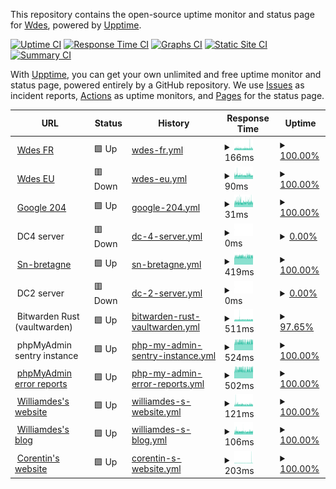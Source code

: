 This repository contains the open-source uptime monitor and status page for [Wdes](https://wdes.fr), powered by [Upptime](https://github.com/upptime/upptime).

[![Uptime CI](https://github.com/wdes/status/workflows/Uptime%20CI/badge.svg)](https://github.com/wdes/status/actions?query=workflow%3A%22Uptime+CI%22)
[![Response Time CI](https://github.com/wdes/status/workflows/Response%20Time%20CI/badge.svg)](https://github.com/wdes/status/actions?query=workflow%3A%22Response+Time+CI%22)
[![Graphs CI](https://github.com/wdes/status/workflows/Graphs%20CI/badge.svg)](https://github.com/wdes/status/actions?query=workflow%3A%22Graphs+CI%22)
[![Static Site CI](https://github.com/wdes/status/workflows/Static%20Site%20CI/badge.svg)](https://github.com/wdes/status/actions?query=workflow%3A%22Static+Site+CI%22)
[![Summary CI](https://github.com/wdes/status/workflows/Summary%20CI/badge.svg)](https://github.com/wdes/status/actions?query=workflow%3A%22Summary+CI%22)

With [Upptime](https://upptime.js.org), you can get your own unlimited and free uptime monitor and status page, powered entirely by a GitHub repository. We use [Issues](https://github.com/wdes/status/issues) as incident reports, [Actions](https://github.com/wdes/status/actions) as uptime monitors, and [Pages](https://status.datacenters.network) for the status page.

<!--start: status pages-->
<!-- This summary is generated by Upptime (https://github.com/upptime/upptime) -->
<!-- Do not edit this manually, your changes will be overwritten -->
<!-- prettier-ignore -->
| URL | Status | History | Response Time | Uptime |
| --- | ------ | ------- | ------------- | ------ |
| <img alt="" src="https://favicons.githubusercontent.com/wdes.fr" height="13"> [Wdes FR](https://wdes.fr) | 🟩 Up | [wdes-fr.yml](https://github.com/wdes/status/commits/HEAD/history/wdes-fr.yml) | <details><summary><img alt="Response time graph" src="./graphs/wdes-fr/response-time-week.png" height="20"> 166ms</summary><br><a href="https://status.datacenters.network/history/wdes-fr"><img alt="Response time 364" src="https://img.shields.io/endpoint?url=https%3A%2F%2Fraw.githubusercontent.com%2Fwdes%2Fstatus%2FHEAD%2Fapi%2Fwdes-fr%2Fresponse-time.json"></a><br><a href="https://status.datacenters.network/history/wdes-fr"><img alt="24-hour response time 153" src="https://img.shields.io/endpoint?url=https%3A%2F%2Fraw.githubusercontent.com%2Fwdes%2Fstatus%2FHEAD%2Fapi%2Fwdes-fr%2Fresponse-time-day.json"></a><br><a href="https://status.datacenters.network/history/wdes-fr"><img alt="7-day response time 166" src="https://img.shields.io/endpoint?url=https%3A%2F%2Fraw.githubusercontent.com%2Fwdes%2Fstatus%2FHEAD%2Fapi%2Fwdes-fr%2Fresponse-time-week.json"></a><br><a href="https://status.datacenters.network/history/wdes-fr"><img alt="30-day response time 188" src="https://img.shields.io/endpoint?url=https%3A%2F%2Fraw.githubusercontent.com%2Fwdes%2Fstatus%2FHEAD%2Fapi%2Fwdes-fr%2Fresponse-time-month.json"></a><br><a href="https://status.datacenters.network/history/wdes-fr"><img alt="1-year response time 364" src="https://img.shields.io/endpoint?url=https%3A%2F%2Fraw.githubusercontent.com%2Fwdes%2Fstatus%2FHEAD%2Fapi%2Fwdes-fr%2Fresponse-time-year.json"></a></details> | <details><summary><a href="https://status.datacenters.network/history/wdes-fr">100.00%</a></summary><a href="https://status.datacenters.network/history/wdes-fr"><img alt="All-time uptime 99.71%" src="https://img.shields.io/endpoint?url=https%3A%2F%2Fraw.githubusercontent.com%2Fwdes%2Fstatus%2FHEAD%2Fapi%2Fwdes-fr%2Fuptime.json"></a><br><a href="https://status.datacenters.network/history/wdes-fr"><img alt="24-hour uptime 100.00%" src="https://img.shields.io/endpoint?url=https%3A%2F%2Fraw.githubusercontent.com%2Fwdes%2Fstatus%2FHEAD%2Fapi%2Fwdes-fr%2Fuptime-day.json"></a><br><a href="https://status.datacenters.network/history/wdes-fr"><img alt="7-day uptime 100.00%" src="https://img.shields.io/endpoint?url=https%3A%2F%2Fraw.githubusercontent.com%2Fwdes%2Fstatus%2FHEAD%2Fapi%2Fwdes-fr%2Fuptime-week.json"></a><br><a href="https://status.datacenters.network/history/wdes-fr"><img alt="30-day uptime 100.00%" src="https://img.shields.io/endpoint?url=https%3A%2F%2Fraw.githubusercontent.com%2Fwdes%2Fstatus%2FHEAD%2Fapi%2Fwdes-fr%2Fuptime-month.json"></a><br><a href="https://status.datacenters.network/history/wdes-fr"><img alt="1-year uptime 99.71%" src="https://img.shields.io/endpoint?url=https%3A%2F%2Fraw.githubusercontent.com%2Fwdes%2Fstatus%2FHEAD%2Fapi%2Fwdes-fr%2Fuptime-year.json"></a></details>
| <img alt="" src="https://favicons.githubusercontent.com/wdes.eu" height="13"> [Wdes EU](https://wdes.eu) | 🟥 Down | [wdes-eu.yml](https://github.com/wdes/status/commits/HEAD/history/wdes-eu.yml) | <details><summary><img alt="Response time graph" src="./graphs/wdes-eu/response-time-week.png" height="20"> 90ms</summary><br><a href="https://status.datacenters.network/history/wdes-eu"><img alt="Response time 251" src="https://img.shields.io/endpoint?url=https%3A%2F%2Fraw.githubusercontent.com%2Fwdes%2Fstatus%2FHEAD%2Fapi%2Fwdes-eu%2Fresponse-time.json"></a><br><a href="https://status.datacenters.network/history/wdes-eu"><img alt="24-hour response time 82" src="https://img.shields.io/endpoint?url=https%3A%2F%2Fraw.githubusercontent.com%2Fwdes%2Fstatus%2FHEAD%2Fapi%2Fwdes-eu%2Fresponse-time-day.json"></a><br><a href="https://status.datacenters.network/history/wdes-eu"><img alt="7-day response time 90" src="https://img.shields.io/endpoint?url=https%3A%2F%2Fraw.githubusercontent.com%2Fwdes%2Fstatus%2FHEAD%2Fapi%2Fwdes-eu%2Fresponse-time-week.json"></a><br><a href="https://status.datacenters.network/history/wdes-eu"><img alt="30-day response time 101" src="https://img.shields.io/endpoint?url=https%3A%2F%2Fraw.githubusercontent.com%2Fwdes%2Fstatus%2FHEAD%2Fapi%2Fwdes-eu%2Fresponse-time-month.json"></a><br><a href="https://status.datacenters.network/history/wdes-eu"><img alt="1-year response time 251" src="https://img.shields.io/endpoint?url=https%3A%2F%2Fraw.githubusercontent.com%2Fwdes%2Fstatus%2FHEAD%2Fapi%2Fwdes-eu%2Fresponse-time-year.json"></a></details> | <details><summary><a href="https://status.datacenters.network/history/wdes-eu">100.00%</a></summary><a href="https://status.datacenters.network/history/wdes-eu"><img alt="All-time uptime 99.97%" src="https://img.shields.io/endpoint?url=https%3A%2F%2Fraw.githubusercontent.com%2Fwdes%2Fstatus%2FHEAD%2Fapi%2Fwdes-eu%2Fuptime.json"></a><br><a href="https://status.datacenters.network/history/wdes-eu"><img alt="24-hour uptime 100.00%" src="https://img.shields.io/endpoint?url=https%3A%2F%2Fraw.githubusercontent.com%2Fwdes%2Fstatus%2FHEAD%2Fapi%2Fwdes-eu%2Fuptime-day.json"></a><br><a href="https://status.datacenters.network/history/wdes-eu"><img alt="7-day uptime 100.00%" src="https://img.shields.io/endpoint?url=https%3A%2F%2Fraw.githubusercontent.com%2Fwdes%2Fstatus%2FHEAD%2Fapi%2Fwdes-eu%2Fuptime-week.json"></a><br><a href="https://status.datacenters.network/history/wdes-eu"><img alt="30-day uptime 100.00%" src="https://img.shields.io/endpoint?url=https%3A%2F%2Fraw.githubusercontent.com%2Fwdes%2Fstatus%2FHEAD%2Fapi%2Fwdes-eu%2Fuptime-month.json"></a><br><a href="https://status.datacenters.network/history/wdes-eu"><img alt="1-year uptime 99.97%" src="https://img.shields.io/endpoint?url=https%3A%2F%2Fraw.githubusercontent.com%2Fwdes%2Fstatus%2FHEAD%2Fapi%2Fwdes-eu%2Fuptime-year.json"></a></details>
| <img alt="" src="https://favicons.githubusercontent.com/google.com" height="13"> [Google 204](https://google.com/generate_204) | 🟩 Up | [google-204.yml](https://github.com/wdes/status/commits/HEAD/history/google-204.yml) | <details><summary><img alt="Response time graph" src="./graphs/google-204/response-time-week.png" height="20"> 31ms</summary><br><a href="https://status.datacenters.network/history/google-204"><img alt="Response time 32" src="https://img.shields.io/endpoint?url=https%3A%2F%2Fraw.githubusercontent.com%2Fwdes%2Fstatus%2FHEAD%2Fapi%2Fgoogle-204%2Fresponse-time.json"></a><br><a href="https://status.datacenters.network/history/google-204"><img alt="24-hour response time 31" src="https://img.shields.io/endpoint?url=https%3A%2F%2Fraw.githubusercontent.com%2Fwdes%2Fstatus%2FHEAD%2Fapi%2Fgoogle-204%2Fresponse-time-day.json"></a><br><a href="https://status.datacenters.network/history/google-204"><img alt="7-day response time 31" src="https://img.shields.io/endpoint?url=https%3A%2F%2Fraw.githubusercontent.com%2Fwdes%2Fstatus%2FHEAD%2Fapi%2Fgoogle-204%2Fresponse-time-week.json"></a><br><a href="https://status.datacenters.network/history/google-204"><img alt="30-day response time 34" src="https://img.shields.io/endpoint?url=https%3A%2F%2Fraw.githubusercontent.com%2Fwdes%2Fstatus%2FHEAD%2Fapi%2Fgoogle-204%2Fresponse-time-month.json"></a><br><a href="https://status.datacenters.network/history/google-204"><img alt="1-year response time 32" src="https://img.shields.io/endpoint?url=https%3A%2F%2Fraw.githubusercontent.com%2Fwdes%2Fstatus%2FHEAD%2Fapi%2Fgoogle-204%2Fresponse-time-year.json"></a></details> | <details><summary><a href="https://status.datacenters.network/history/google-204">100.00%</a></summary><a href="https://status.datacenters.network/history/google-204"><img alt="All-time uptime 100.00%" src="https://img.shields.io/endpoint?url=https%3A%2F%2Fraw.githubusercontent.com%2Fwdes%2Fstatus%2FHEAD%2Fapi%2Fgoogle-204%2Fuptime.json"></a><br><a href="https://status.datacenters.network/history/google-204"><img alt="24-hour uptime 100.00%" src="https://img.shields.io/endpoint?url=https%3A%2F%2Fraw.githubusercontent.com%2Fwdes%2Fstatus%2FHEAD%2Fapi%2Fgoogle-204%2Fuptime-day.json"></a><br><a href="https://status.datacenters.network/history/google-204"><img alt="7-day uptime 100.00%" src="https://img.shields.io/endpoint?url=https%3A%2F%2Fraw.githubusercontent.com%2Fwdes%2Fstatus%2FHEAD%2Fapi%2Fgoogle-204%2Fuptime-week.json"></a><br><a href="https://status.datacenters.network/history/google-204"><img alt="30-day uptime 100.00%" src="https://img.shields.io/endpoint?url=https%3A%2F%2Fraw.githubusercontent.com%2Fwdes%2Fstatus%2FHEAD%2Fapi%2Fgoogle-204%2Fuptime-month.json"></a><br><a href="https://status.datacenters.network/history/google-204"><img alt="1-year uptime 100.00%" src="https://img.shields.io/endpoint?url=https%3A%2F%2Fraw.githubusercontent.com%2Fwdes%2Fstatus%2FHEAD%2Fapi%2Fgoogle-204%2Fuptime-year.json"></a></details>
| <img alt="" src="https://favicons.githubusercontent.com/null" height="13"> DC4 server | 🟥 Down | [dc-4-server.yml](https://github.com/wdes/status/commits/HEAD/history/dc-4-server.yml) | <details><summary><img alt="Response time graph" src="./graphs/dc-4-server/response-time-week.png" height="20"> 0ms</summary><br><a href="https://status.datacenters.network/history/dc-4-server"><img alt="Response time 345" src="https://img.shields.io/endpoint?url=https%3A%2F%2Fraw.githubusercontent.com%2Fwdes%2Fstatus%2FHEAD%2Fapi%2Fdc-4-server%2Fresponse-time.json"></a><br><a href="https://status.datacenters.network/history/dc-4-server"><img alt="24-hour response time 0" src="https://img.shields.io/endpoint?url=https%3A%2F%2Fraw.githubusercontent.com%2Fwdes%2Fstatus%2FHEAD%2Fapi%2Fdc-4-server%2Fresponse-time-day.json"></a><br><a href="https://status.datacenters.network/history/dc-4-server"><img alt="7-day response time 0" src="https://img.shields.io/endpoint?url=https%3A%2F%2Fraw.githubusercontent.com%2Fwdes%2Fstatus%2FHEAD%2Fapi%2Fdc-4-server%2Fresponse-time-week.json"></a><br><a href="https://status.datacenters.network/history/dc-4-server"><img alt="30-day response time 0" src="https://img.shields.io/endpoint?url=https%3A%2F%2Fraw.githubusercontent.com%2Fwdes%2Fstatus%2FHEAD%2Fapi%2Fdc-4-server%2Fresponse-time-month.json"></a><br><a href="https://status.datacenters.network/history/dc-4-server"><img alt="1-year response time 345" src="https://img.shields.io/endpoint?url=https%3A%2F%2Fraw.githubusercontent.com%2Fwdes%2Fstatus%2FHEAD%2Fapi%2Fdc-4-server%2Fresponse-time-year.json"></a></details> | <details><summary><a href="https://status.datacenters.network/history/dc-4-server">0.00%</a></summary><a href="https://status.datacenters.network/history/dc-4-server"><img alt="All-time uptime 74.52%" src="https://img.shields.io/endpoint?url=https%3A%2F%2Fraw.githubusercontent.com%2Fwdes%2Fstatus%2FHEAD%2Fapi%2Fdc-4-server%2Fuptime.json"></a><br><a href="https://status.datacenters.network/history/dc-4-server"><img alt="24-hour uptime 0.00%" src="https://img.shields.io/endpoint?url=https%3A%2F%2Fraw.githubusercontent.com%2Fwdes%2Fstatus%2FHEAD%2Fapi%2Fdc-4-server%2Fuptime-day.json"></a><br><a href="https://status.datacenters.network/history/dc-4-server"><img alt="7-day uptime 0.00%" src="https://img.shields.io/endpoint?url=https%3A%2F%2Fraw.githubusercontent.com%2Fwdes%2Fstatus%2FHEAD%2Fapi%2Fdc-4-server%2Fuptime-week.json"></a><br><a href="https://status.datacenters.network/history/dc-4-server"><img alt="30-day uptime 1.38%" src="https://img.shields.io/endpoint?url=https%3A%2F%2Fraw.githubusercontent.com%2Fwdes%2Fstatus%2FHEAD%2Fapi%2Fdc-4-server%2Fuptime-month.json"></a><br><a href="https://status.datacenters.network/history/dc-4-server"><img alt="1-year uptime 74.52%" src="https://img.shields.io/endpoint?url=https%3A%2F%2Fraw.githubusercontent.com%2Fwdes%2Fstatus%2FHEAD%2Fapi%2Fdc-4-server%2Fuptime-year.json"></a></details>
| <img alt="" src="https://favicons.githubusercontent.com/sn-bretagne.net" height="13"> [Sn-bretagne](https://sn-bretagne.net/liens) | 🟩 Up | [sn-bretagne.yml](https://github.com/wdes/status/commits/HEAD/history/sn-bretagne.yml) | <details><summary><img alt="Response time graph" src="./graphs/sn-bretagne/response-time-week.png" height="20"> 419ms</summary><br><a href="https://status.datacenters.network/history/sn-bretagne"><img alt="Response time 425" src="https://img.shields.io/endpoint?url=https%3A%2F%2Fraw.githubusercontent.com%2Fwdes%2Fstatus%2FHEAD%2Fapi%2Fsn-bretagne%2Fresponse-time.json"></a><br><a href="https://status.datacenters.network/history/sn-bretagne"><img alt="24-hour response time 416" src="https://img.shields.io/endpoint?url=https%3A%2F%2Fraw.githubusercontent.com%2Fwdes%2Fstatus%2FHEAD%2Fapi%2Fsn-bretagne%2Fresponse-time-day.json"></a><br><a href="https://status.datacenters.network/history/sn-bretagne"><img alt="7-day response time 419" src="https://img.shields.io/endpoint?url=https%3A%2F%2Fraw.githubusercontent.com%2Fwdes%2Fstatus%2FHEAD%2Fapi%2Fsn-bretagne%2Fresponse-time-week.json"></a><br><a href="https://status.datacenters.network/history/sn-bretagne"><img alt="30-day response time 424" src="https://img.shields.io/endpoint?url=https%3A%2F%2Fraw.githubusercontent.com%2Fwdes%2Fstatus%2FHEAD%2Fapi%2Fsn-bretagne%2Fresponse-time-month.json"></a><br><a href="https://status.datacenters.network/history/sn-bretagne"><img alt="1-year response time 425" src="https://img.shields.io/endpoint?url=https%3A%2F%2Fraw.githubusercontent.com%2Fwdes%2Fstatus%2FHEAD%2Fapi%2Fsn-bretagne%2Fresponse-time-year.json"></a></details> | <details><summary><a href="https://status.datacenters.network/history/sn-bretagne">100.00%</a></summary><a href="https://status.datacenters.network/history/sn-bretagne"><img alt="All-time uptime 99.98%" src="https://img.shields.io/endpoint?url=https%3A%2F%2Fraw.githubusercontent.com%2Fwdes%2Fstatus%2FHEAD%2Fapi%2Fsn-bretagne%2Fuptime.json"></a><br><a href="https://status.datacenters.network/history/sn-bretagne"><img alt="24-hour uptime 100.00%" src="https://img.shields.io/endpoint?url=https%3A%2F%2Fraw.githubusercontent.com%2Fwdes%2Fstatus%2FHEAD%2Fapi%2Fsn-bretagne%2Fuptime-day.json"></a><br><a href="https://status.datacenters.network/history/sn-bretagne"><img alt="7-day uptime 100.00%" src="https://img.shields.io/endpoint?url=https%3A%2F%2Fraw.githubusercontent.com%2Fwdes%2Fstatus%2FHEAD%2Fapi%2Fsn-bretagne%2Fuptime-week.json"></a><br><a href="https://status.datacenters.network/history/sn-bretagne"><img alt="30-day uptime 100.00%" src="https://img.shields.io/endpoint?url=https%3A%2F%2Fraw.githubusercontent.com%2Fwdes%2Fstatus%2FHEAD%2Fapi%2Fsn-bretagne%2Fuptime-month.json"></a><br><a href="https://status.datacenters.network/history/sn-bretagne"><img alt="1-year uptime 99.98%" src="https://img.shields.io/endpoint?url=https%3A%2F%2Fraw.githubusercontent.com%2Fwdes%2Fstatus%2FHEAD%2Fapi%2Fsn-bretagne%2Fuptime-year.json"></a></details>
| <img alt="" src="https://favicons.githubusercontent.com/null" height="13"> DC2 server | 🟥 Down | [dc-2-server.yml](https://github.com/wdes/status/commits/HEAD/history/dc-2-server.yml) | <details><summary><img alt="Response time graph" src="./graphs/dc-2-server/response-time-week.png" height="20"> 0ms</summary><br><a href="https://status.datacenters.network/history/dc-2-server"><img alt="Response time 415" src="https://img.shields.io/endpoint?url=https%3A%2F%2Fraw.githubusercontent.com%2Fwdes%2Fstatus%2FHEAD%2Fapi%2Fdc-2-server%2Fresponse-time.json"></a><br><a href="https://status.datacenters.network/history/dc-2-server"><img alt="24-hour response time 0" src="https://img.shields.io/endpoint?url=https%3A%2F%2Fraw.githubusercontent.com%2Fwdes%2Fstatus%2FHEAD%2Fapi%2Fdc-2-server%2Fresponse-time-day.json"></a><br><a href="https://status.datacenters.network/history/dc-2-server"><img alt="7-day response time 0" src="https://img.shields.io/endpoint?url=https%3A%2F%2Fraw.githubusercontent.com%2Fwdes%2Fstatus%2FHEAD%2Fapi%2Fdc-2-server%2Fresponse-time-week.json"></a><br><a href="https://status.datacenters.network/history/dc-2-server"><img alt="30-day response time 0" src="https://img.shields.io/endpoint?url=https%3A%2F%2Fraw.githubusercontent.com%2Fwdes%2Fstatus%2FHEAD%2Fapi%2Fdc-2-server%2Fresponse-time-month.json"></a><br><a href="https://status.datacenters.network/history/dc-2-server"><img alt="1-year response time 415" src="https://img.shields.io/endpoint?url=https%3A%2F%2Fraw.githubusercontent.com%2Fwdes%2Fstatus%2FHEAD%2Fapi%2Fdc-2-server%2Fresponse-time-year.json"></a></details> | <details><summary><a href="https://status.datacenters.network/history/dc-2-server">0.00%</a></summary><a href="https://status.datacenters.network/history/dc-2-server"><img alt="All-time uptime 79.80%" src="https://img.shields.io/endpoint?url=https%3A%2F%2Fraw.githubusercontent.com%2Fwdes%2Fstatus%2FHEAD%2Fapi%2Fdc-2-server%2Fuptime.json"></a><br><a href="https://status.datacenters.network/history/dc-2-server"><img alt="24-hour uptime 0.00%" src="https://img.shields.io/endpoint?url=https%3A%2F%2Fraw.githubusercontent.com%2Fwdes%2Fstatus%2FHEAD%2Fapi%2Fdc-2-server%2Fuptime-day.json"></a><br><a href="https://status.datacenters.network/history/dc-2-server"><img alt="7-day uptime 0.00%" src="https://img.shields.io/endpoint?url=https%3A%2F%2Fraw.githubusercontent.com%2Fwdes%2Fstatus%2FHEAD%2Fapi%2Fdc-2-server%2Fuptime-week.json"></a><br><a href="https://status.datacenters.network/history/dc-2-server"><img alt="30-day uptime 1.38%" src="https://img.shields.io/endpoint?url=https%3A%2F%2Fraw.githubusercontent.com%2Fwdes%2Fstatus%2FHEAD%2Fapi%2Fdc-2-server%2Fuptime-month.json"></a><br><a href="https://status.datacenters.network/history/dc-2-server"><img alt="1-year uptime 79.80%" src="https://img.shields.io/endpoint?url=https%3A%2F%2Fraw.githubusercontent.com%2Fwdes%2Fstatus%2FHEAD%2Fapi%2Fdc-2-server%2Fuptime-year.json"></a></details>
| <img alt="" src="https://favicons.githubusercontent.com/null" height="13"> Bitwarden Rust (vaultwarden) | 🟩 Up | [bitwarden-rust-vaultwarden.yml](https://github.com/wdes/status/commits/HEAD/history/bitwarden-rust-vaultwarden.yml) | <details><summary><img alt="Response time graph" src="./graphs/bitwarden-rust-vaultwarden/response-time-week.png" height="20"> 511ms</summary><br><a href="https://status.datacenters.network/history/bitwarden-rust-vaultwarden"><img alt="Response time 500" src="https://img.shields.io/endpoint?url=https%3A%2F%2Fraw.githubusercontent.com%2Fwdes%2Fstatus%2FHEAD%2Fapi%2Fbitwarden-rust-vaultwarden%2Fresponse-time.json"></a><br><a href="https://status.datacenters.network/history/bitwarden-rust-vaultwarden"><img alt="24-hour response time 490" src="https://img.shields.io/endpoint?url=https%3A%2F%2Fraw.githubusercontent.com%2Fwdes%2Fstatus%2FHEAD%2Fapi%2Fbitwarden-rust-vaultwarden%2Fresponse-time-day.json"></a><br><a href="https://status.datacenters.network/history/bitwarden-rust-vaultwarden"><img alt="7-day response time 511" src="https://img.shields.io/endpoint?url=https%3A%2F%2Fraw.githubusercontent.com%2Fwdes%2Fstatus%2FHEAD%2Fapi%2Fbitwarden-rust-vaultwarden%2Fresponse-time-week.json"></a><br><a href="https://status.datacenters.network/history/bitwarden-rust-vaultwarden"><img alt="30-day response time 527" src="https://img.shields.io/endpoint?url=https%3A%2F%2Fraw.githubusercontent.com%2Fwdes%2Fstatus%2FHEAD%2Fapi%2Fbitwarden-rust-vaultwarden%2Fresponse-time-month.json"></a><br><a href="https://status.datacenters.network/history/bitwarden-rust-vaultwarden"><img alt="1-year response time 500" src="https://img.shields.io/endpoint?url=https%3A%2F%2Fraw.githubusercontent.com%2Fwdes%2Fstatus%2FHEAD%2Fapi%2Fbitwarden-rust-vaultwarden%2Fresponse-time-year.json"></a></details> | <details><summary><a href="https://status.datacenters.network/history/bitwarden-rust-vaultwarden">97.65%</a></summary><a href="https://status.datacenters.network/history/bitwarden-rust-vaultwarden"><img alt="All-time uptime 99.85%" src="https://img.shields.io/endpoint?url=https%3A%2F%2Fraw.githubusercontent.com%2Fwdes%2Fstatus%2FHEAD%2Fapi%2Fbitwarden-rust-vaultwarden%2Fuptime.json"></a><br><a href="https://status.datacenters.network/history/bitwarden-rust-vaultwarden"><img alt="24-hour uptime 100.00%" src="https://img.shields.io/endpoint?url=https%3A%2F%2Fraw.githubusercontent.com%2Fwdes%2Fstatus%2FHEAD%2Fapi%2Fbitwarden-rust-vaultwarden%2Fuptime-day.json"></a><br><a href="https://status.datacenters.network/history/bitwarden-rust-vaultwarden"><img alt="7-day uptime 97.65%" src="https://img.shields.io/endpoint?url=https%3A%2F%2Fraw.githubusercontent.com%2Fwdes%2Fstatus%2FHEAD%2Fapi%2Fbitwarden-rust-vaultwarden%2Fuptime-week.json"></a><br><a href="https://status.datacenters.network/history/bitwarden-rust-vaultwarden"><img alt="30-day uptime 99.46%" src="https://img.shields.io/endpoint?url=https%3A%2F%2Fraw.githubusercontent.com%2Fwdes%2Fstatus%2FHEAD%2Fapi%2Fbitwarden-rust-vaultwarden%2Fuptime-month.json"></a><br><a href="https://status.datacenters.network/history/bitwarden-rust-vaultwarden"><img alt="1-year uptime 99.85%" src="https://img.shields.io/endpoint?url=https%3A%2F%2Fraw.githubusercontent.com%2Fwdes%2Fstatus%2FHEAD%2Fapi%2Fbitwarden-rust-vaultwarden%2Fuptime-year.json"></a></details>
| <img alt="" src="https://favicons.githubusercontent.com/null" height="13"> phpMyAdmin sentry instance | 🟩 Up | [php-my-admin-sentry-instance.yml](https://github.com/wdes/status/commits/HEAD/history/php-my-admin-sentry-instance.yml) | <details><summary><img alt="Response time graph" src="./graphs/php-my-admin-sentry-instance/response-time-week.png" height="20"> 524ms</summary><br><a href="https://status.datacenters.network/history/php-my-admin-sentry-instance"><img alt="Response time 536" src="https://img.shields.io/endpoint?url=https%3A%2F%2Fraw.githubusercontent.com%2Fwdes%2Fstatus%2FHEAD%2Fapi%2Fphp-my-admin-sentry-instance%2Fresponse-time.json"></a><br><a href="https://status.datacenters.network/history/php-my-admin-sentry-instance"><img alt="24-hour response time 526" src="https://img.shields.io/endpoint?url=https%3A%2F%2Fraw.githubusercontent.com%2Fwdes%2Fstatus%2FHEAD%2Fapi%2Fphp-my-admin-sentry-instance%2Fresponse-time-day.json"></a><br><a href="https://status.datacenters.network/history/php-my-admin-sentry-instance"><img alt="7-day response time 524" src="https://img.shields.io/endpoint?url=https%3A%2F%2Fraw.githubusercontent.com%2Fwdes%2Fstatus%2FHEAD%2Fapi%2Fphp-my-admin-sentry-instance%2Fresponse-time-week.json"></a><br><a href="https://status.datacenters.network/history/php-my-admin-sentry-instance"><img alt="30-day response time 531" src="https://img.shields.io/endpoint?url=https%3A%2F%2Fraw.githubusercontent.com%2Fwdes%2Fstatus%2FHEAD%2Fapi%2Fphp-my-admin-sentry-instance%2Fresponse-time-month.json"></a><br><a href="https://status.datacenters.network/history/php-my-admin-sentry-instance"><img alt="1-year response time 536" src="https://img.shields.io/endpoint?url=https%3A%2F%2Fraw.githubusercontent.com%2Fwdes%2Fstatus%2FHEAD%2Fapi%2Fphp-my-admin-sentry-instance%2Fresponse-time-year.json"></a></details> | <details><summary><a href="https://status.datacenters.network/history/php-my-admin-sentry-instance">100.00%</a></summary><a href="https://status.datacenters.network/history/php-my-admin-sentry-instance"><img alt="All-time uptime 98.80%" src="https://img.shields.io/endpoint?url=https%3A%2F%2Fraw.githubusercontent.com%2Fwdes%2Fstatus%2FHEAD%2Fapi%2Fphp-my-admin-sentry-instance%2Fuptime.json"></a><br><a href="https://status.datacenters.network/history/php-my-admin-sentry-instance"><img alt="24-hour uptime 100.00%" src="https://img.shields.io/endpoint?url=https%3A%2F%2Fraw.githubusercontent.com%2Fwdes%2Fstatus%2FHEAD%2Fapi%2Fphp-my-admin-sentry-instance%2Fuptime-day.json"></a><br><a href="https://status.datacenters.network/history/php-my-admin-sentry-instance"><img alt="7-day uptime 100.00%" src="https://img.shields.io/endpoint?url=https%3A%2F%2Fraw.githubusercontent.com%2Fwdes%2Fstatus%2FHEAD%2Fapi%2Fphp-my-admin-sentry-instance%2Fuptime-week.json"></a><br><a href="https://status.datacenters.network/history/php-my-admin-sentry-instance"><img alt="30-day uptime 100.00%" src="https://img.shields.io/endpoint?url=https%3A%2F%2Fraw.githubusercontent.com%2Fwdes%2Fstatus%2FHEAD%2Fapi%2Fphp-my-admin-sentry-instance%2Fuptime-month.json"></a><br><a href="https://status.datacenters.network/history/php-my-admin-sentry-instance"><img alt="1-year uptime 98.80%" src="https://img.shields.io/endpoint?url=https%3A%2F%2Fraw.githubusercontent.com%2Fwdes%2Fstatus%2FHEAD%2Fapi%2Fphp-my-admin-sentry-instance%2Fuptime-year.json"></a></details>
| <img alt="" src="https://favicons.githubusercontent.com/reports.phpmyadmin.net" height="13"> [phpMyAdmin error reports](https://reports.phpmyadmin.net/robots.txt) | 🟩 Up | [php-my-admin-error-reports.yml](https://github.com/wdes/status/commits/HEAD/history/php-my-admin-error-reports.yml) | <details><summary><img alt="Response time graph" src="./graphs/php-my-admin-error-reports/response-time-week.png" height="20"> 502ms</summary><br><a href="https://status.datacenters.network/history/php-my-admin-error-reports"><img alt="Response time 616" src="https://img.shields.io/endpoint?url=https%3A%2F%2Fraw.githubusercontent.com%2Fwdes%2Fstatus%2FHEAD%2Fapi%2Fphp-my-admin-error-reports%2Fresponse-time.json"></a><br><a href="https://status.datacenters.network/history/php-my-admin-error-reports"><img alt="24-hour response time 492" src="https://img.shields.io/endpoint?url=https%3A%2F%2Fraw.githubusercontent.com%2Fwdes%2Fstatus%2FHEAD%2Fapi%2Fphp-my-admin-error-reports%2Fresponse-time-day.json"></a><br><a href="https://status.datacenters.network/history/php-my-admin-error-reports"><img alt="7-day response time 502" src="https://img.shields.io/endpoint?url=https%3A%2F%2Fraw.githubusercontent.com%2Fwdes%2Fstatus%2FHEAD%2Fapi%2Fphp-my-admin-error-reports%2Fresponse-time-week.json"></a><br><a href="https://status.datacenters.network/history/php-my-admin-error-reports"><img alt="30-day response time 510" src="https://img.shields.io/endpoint?url=https%3A%2F%2Fraw.githubusercontent.com%2Fwdes%2Fstatus%2FHEAD%2Fapi%2Fphp-my-admin-error-reports%2Fresponse-time-month.json"></a><br><a href="https://status.datacenters.network/history/php-my-admin-error-reports"><img alt="1-year response time 616" src="https://img.shields.io/endpoint?url=https%3A%2F%2Fraw.githubusercontent.com%2Fwdes%2Fstatus%2FHEAD%2Fapi%2Fphp-my-admin-error-reports%2Fresponse-time-year.json"></a></details> | <details><summary><a href="https://status.datacenters.network/history/php-my-admin-error-reports">100.00%</a></summary><a href="https://status.datacenters.network/history/php-my-admin-error-reports"><img alt="All-time uptime 99.98%" src="https://img.shields.io/endpoint?url=https%3A%2F%2Fraw.githubusercontent.com%2Fwdes%2Fstatus%2FHEAD%2Fapi%2Fphp-my-admin-error-reports%2Fuptime.json"></a><br><a href="https://status.datacenters.network/history/php-my-admin-error-reports"><img alt="24-hour uptime 100.00%" src="https://img.shields.io/endpoint?url=https%3A%2F%2Fraw.githubusercontent.com%2Fwdes%2Fstatus%2FHEAD%2Fapi%2Fphp-my-admin-error-reports%2Fuptime-day.json"></a><br><a href="https://status.datacenters.network/history/php-my-admin-error-reports"><img alt="7-day uptime 100.00%" src="https://img.shields.io/endpoint?url=https%3A%2F%2Fraw.githubusercontent.com%2Fwdes%2Fstatus%2FHEAD%2Fapi%2Fphp-my-admin-error-reports%2Fuptime-week.json"></a><br><a href="https://status.datacenters.network/history/php-my-admin-error-reports"><img alt="30-day uptime 100.00%" src="https://img.shields.io/endpoint?url=https%3A%2F%2Fraw.githubusercontent.com%2Fwdes%2Fstatus%2FHEAD%2Fapi%2Fphp-my-admin-error-reports%2Fuptime-month.json"></a><br><a href="https://status.datacenters.network/history/php-my-admin-error-reports"><img alt="1-year uptime 99.98%" src="https://img.shields.io/endpoint?url=https%3A%2F%2Fraw.githubusercontent.com%2Fwdes%2Fstatus%2FHEAD%2Fapi%2Fphp-my-admin-error-reports%2Fuptime-year.json"></a></details>
| <img alt="" src="https://favicons.githubusercontent.com/williamdes.eu" height="13"> [Williamdes's website](https://williamdes.eu) | 🟩 Up | [williamdes-s-website.yml](https://github.com/wdes/status/commits/HEAD/history/williamdes-s-website.yml) | <details><summary><img alt="Response time graph" src="./graphs/williamdes-s-website/response-time-week.png" height="20"> 121ms</summary><br><a href="https://status.datacenters.network/history/williamdes-s-website"><img alt="Response time 257" src="https://img.shields.io/endpoint?url=https%3A%2F%2Fraw.githubusercontent.com%2Fwdes%2Fstatus%2FHEAD%2Fapi%2Fwilliamdes-s-website%2Fresponse-time.json"></a><br><a href="https://status.datacenters.network/history/williamdes-s-website"><img alt="24-hour response time 125" src="https://img.shields.io/endpoint?url=https%3A%2F%2Fraw.githubusercontent.com%2Fwdes%2Fstatus%2FHEAD%2Fapi%2Fwilliamdes-s-website%2Fresponse-time-day.json"></a><br><a href="https://status.datacenters.network/history/williamdes-s-website"><img alt="7-day response time 121" src="https://img.shields.io/endpoint?url=https%3A%2F%2Fraw.githubusercontent.com%2Fwdes%2Fstatus%2FHEAD%2Fapi%2Fwilliamdes-s-website%2Fresponse-time-week.json"></a><br><a href="https://status.datacenters.network/history/williamdes-s-website"><img alt="30-day response time 156" src="https://img.shields.io/endpoint?url=https%3A%2F%2Fraw.githubusercontent.com%2Fwdes%2Fstatus%2FHEAD%2Fapi%2Fwilliamdes-s-website%2Fresponse-time-month.json"></a><br><a href="https://status.datacenters.network/history/williamdes-s-website"><img alt="1-year response time 257" src="https://img.shields.io/endpoint?url=https%3A%2F%2Fraw.githubusercontent.com%2Fwdes%2Fstatus%2FHEAD%2Fapi%2Fwilliamdes-s-website%2Fresponse-time-year.json"></a></details> | <details><summary><a href="https://status.datacenters.network/history/williamdes-s-website">100.00%</a></summary><a href="https://status.datacenters.network/history/williamdes-s-website"><img alt="All-time uptime 99.97%" src="https://img.shields.io/endpoint?url=https%3A%2F%2Fraw.githubusercontent.com%2Fwdes%2Fstatus%2FHEAD%2Fapi%2Fwilliamdes-s-website%2Fuptime.json"></a><br><a href="https://status.datacenters.network/history/williamdes-s-website"><img alt="24-hour uptime 100.00%" src="https://img.shields.io/endpoint?url=https%3A%2F%2Fraw.githubusercontent.com%2Fwdes%2Fstatus%2FHEAD%2Fapi%2Fwilliamdes-s-website%2Fuptime-day.json"></a><br><a href="https://status.datacenters.network/history/williamdes-s-website"><img alt="7-day uptime 100.00%" src="https://img.shields.io/endpoint?url=https%3A%2F%2Fraw.githubusercontent.com%2Fwdes%2Fstatus%2FHEAD%2Fapi%2Fwilliamdes-s-website%2Fuptime-week.json"></a><br><a href="https://status.datacenters.network/history/williamdes-s-website"><img alt="30-day uptime 100.00%" src="https://img.shields.io/endpoint?url=https%3A%2F%2Fraw.githubusercontent.com%2Fwdes%2Fstatus%2FHEAD%2Fapi%2Fwilliamdes-s-website%2Fuptime-month.json"></a><br><a href="https://status.datacenters.network/history/williamdes-s-website"><img alt="1-year uptime 99.97%" src="https://img.shields.io/endpoint?url=https%3A%2F%2Fraw.githubusercontent.com%2Fwdes%2Fstatus%2FHEAD%2Fapi%2Fwilliamdes-s-website%2Fuptime-year.json"></a></details>
| <img alt="" src="https://favicons.githubusercontent.com/blog.williamdes.eu" height="13"> [Williamdes's blog](https://blog.williamdes.eu) | 🟩 Up | [williamdes-s-blog.yml](https://github.com/wdes/status/commits/HEAD/history/williamdes-s-blog.yml) | <details><summary><img alt="Response time graph" src="./graphs/williamdes-s-blog/response-time-week.png" height="20"> 106ms</summary><br><a href="https://status.datacenters.network/history/williamdes-s-blog"><img alt="Response time 144" src="https://img.shields.io/endpoint?url=https%3A%2F%2Fraw.githubusercontent.com%2Fwdes%2Fstatus%2FHEAD%2Fapi%2Fwilliamdes-s-blog%2Fresponse-time.json"></a><br><a href="https://status.datacenters.network/history/williamdes-s-blog"><img alt="24-hour response time 101" src="https://img.shields.io/endpoint?url=https%3A%2F%2Fraw.githubusercontent.com%2Fwdes%2Fstatus%2FHEAD%2Fapi%2Fwilliamdes-s-blog%2Fresponse-time-day.json"></a><br><a href="https://status.datacenters.network/history/williamdes-s-blog"><img alt="7-day response time 106" src="https://img.shields.io/endpoint?url=https%3A%2F%2Fraw.githubusercontent.com%2Fwdes%2Fstatus%2FHEAD%2Fapi%2Fwilliamdes-s-blog%2Fresponse-time-week.json"></a><br><a href="https://status.datacenters.network/history/williamdes-s-blog"><img alt="30-day response time 153" src="https://img.shields.io/endpoint?url=https%3A%2F%2Fraw.githubusercontent.com%2Fwdes%2Fstatus%2FHEAD%2Fapi%2Fwilliamdes-s-blog%2Fresponse-time-month.json"></a><br><a href="https://status.datacenters.network/history/williamdes-s-blog"><img alt="1-year response time 144" src="https://img.shields.io/endpoint?url=https%3A%2F%2Fraw.githubusercontent.com%2Fwdes%2Fstatus%2FHEAD%2Fapi%2Fwilliamdes-s-blog%2Fresponse-time-year.json"></a></details> | <details><summary><a href="https://status.datacenters.network/history/williamdes-s-blog">100.00%</a></summary><a href="https://status.datacenters.network/history/williamdes-s-blog"><img alt="All-time uptime 99.98%" src="https://img.shields.io/endpoint?url=https%3A%2F%2Fraw.githubusercontent.com%2Fwdes%2Fstatus%2FHEAD%2Fapi%2Fwilliamdes-s-blog%2Fuptime.json"></a><br><a href="https://status.datacenters.network/history/williamdes-s-blog"><img alt="24-hour uptime 100.00%" src="https://img.shields.io/endpoint?url=https%3A%2F%2Fraw.githubusercontent.com%2Fwdes%2Fstatus%2FHEAD%2Fapi%2Fwilliamdes-s-blog%2Fuptime-day.json"></a><br><a href="https://status.datacenters.network/history/williamdes-s-blog"><img alt="7-day uptime 100.00%" src="https://img.shields.io/endpoint?url=https%3A%2F%2Fraw.githubusercontent.com%2Fwdes%2Fstatus%2FHEAD%2Fapi%2Fwilliamdes-s-blog%2Fuptime-week.json"></a><br><a href="https://status.datacenters.network/history/williamdes-s-blog"><img alt="30-day uptime 100.00%" src="https://img.shields.io/endpoint?url=https%3A%2F%2Fraw.githubusercontent.com%2Fwdes%2Fstatus%2FHEAD%2Fapi%2Fwilliamdes-s-blog%2Fuptime-month.json"></a><br><a href="https://status.datacenters.network/history/williamdes-s-blog"><img alt="1-year uptime 99.98%" src="https://img.shields.io/endpoint?url=https%3A%2F%2Fraw.githubusercontent.com%2Fwdes%2Fstatus%2FHEAD%2Fapi%2Fwilliamdes-s-blog%2Fuptime-year.json"></a></details>
| <img alt="" src="https://favicons.githubusercontent.com/corentin.wdes.fr" height="13"> [Corentin's website](https://corentin.wdes.fr) | 🟩 Up | [corentin-s-website.yml](https://github.com/wdes/status/commits/HEAD/history/corentin-s-website.yml) | <details><summary><img alt="Response time graph" src="./graphs/corentin-s-website/response-time-week.png" height="20"> 203ms</summary><br><a href="https://status.datacenters.network/history/corentin-s-website"><img alt="Response time 226" src="https://img.shields.io/endpoint?url=https%3A%2F%2Fraw.githubusercontent.com%2Fwdes%2Fstatus%2FHEAD%2Fapi%2Fcorentin-s-website%2Fresponse-time.json"></a><br><a href="https://status.datacenters.network/history/corentin-s-website"><img alt="24-hour response time 151" src="https://img.shields.io/endpoint?url=https%3A%2F%2Fraw.githubusercontent.com%2Fwdes%2Fstatus%2FHEAD%2Fapi%2Fcorentin-s-website%2Fresponse-time-day.json"></a><br><a href="https://status.datacenters.network/history/corentin-s-website"><img alt="7-day response time 203" src="https://img.shields.io/endpoint?url=https%3A%2F%2Fraw.githubusercontent.com%2Fwdes%2Fstatus%2FHEAD%2Fapi%2Fcorentin-s-website%2Fresponse-time-week.json"></a><br><a href="https://status.datacenters.network/history/corentin-s-website"><img alt="30-day response time 182" src="https://img.shields.io/endpoint?url=https%3A%2F%2Fraw.githubusercontent.com%2Fwdes%2Fstatus%2FHEAD%2Fapi%2Fcorentin-s-website%2Fresponse-time-month.json"></a><br><a href="https://status.datacenters.network/history/corentin-s-website"><img alt="1-year response time 226" src="https://img.shields.io/endpoint?url=https%3A%2F%2Fraw.githubusercontent.com%2Fwdes%2Fstatus%2FHEAD%2Fapi%2Fcorentin-s-website%2Fresponse-time-year.json"></a></details> | <details><summary><a href="https://status.datacenters.network/history/corentin-s-website">100.00%</a></summary><a href="https://status.datacenters.network/history/corentin-s-website"><img alt="All-time uptime 99.92%" src="https://img.shields.io/endpoint?url=https%3A%2F%2Fraw.githubusercontent.com%2Fwdes%2Fstatus%2FHEAD%2Fapi%2Fcorentin-s-website%2Fuptime.json"></a><br><a href="https://status.datacenters.network/history/corentin-s-website"><img alt="24-hour uptime 100.00%" src="https://img.shields.io/endpoint?url=https%3A%2F%2Fraw.githubusercontent.com%2Fwdes%2Fstatus%2FHEAD%2Fapi%2Fcorentin-s-website%2Fuptime-day.json"></a><br><a href="https://status.datacenters.network/history/corentin-s-website"><img alt="7-day uptime 100.00%" src="https://img.shields.io/endpoint?url=https%3A%2F%2Fraw.githubusercontent.com%2Fwdes%2Fstatus%2FHEAD%2Fapi%2Fcorentin-s-website%2Fuptime-week.json"></a><br><a href="https://status.datacenters.network/history/corentin-s-website"><img alt="30-day uptime 100.00%" src="https://img.shields.io/endpoint?url=https%3A%2F%2Fraw.githubusercontent.com%2Fwdes%2Fstatus%2FHEAD%2Fapi%2Fcorentin-s-website%2Fuptime-month.json"></a><br><a href="https://status.datacenters.network/history/corentin-s-website"><img alt="1-year uptime 99.92%" src="https://img.shields.io/endpoint?url=https%3A%2F%2Fraw.githubusercontent.com%2Fwdes%2Fstatus%2FHEAD%2Fapi%2Fcorentin-s-website%2Fuptime-year.json"></a></details>

<!--end: status pages-->
